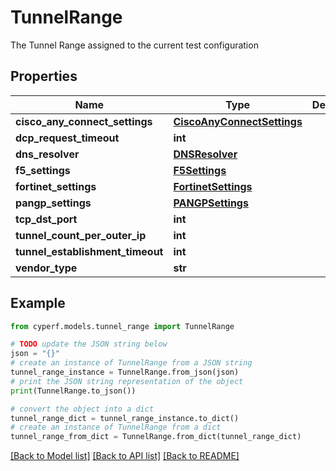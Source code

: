 # TunnelRange

The Tunnel Range assigned to the current test configuration

## Properties

Name | Type | Description | Notes
------------ | ------------- | ------------- | -------------
**cisco_any_connect_settings** | [**CiscoAnyConnectSettings**](CiscoAnyConnectSettings.md) |  | 
**dcp_request_timeout** | **int** |  | 
**dns_resolver** | [**DNSResolver**](DNSResolver.md) |  | [optional] 
**f5_settings** | [**F5Settings**](F5Settings.md) |  | 
**fortinet_settings** | [**FortinetSettings**](FortinetSettings.md) |  | 
**pangp_settings** | [**PANGPSettings**](PANGPSettings.md) |  | 
**tcp_dst_port** | **int** |  | 
**tunnel_count_per_outer_ip** | **int** |  | 
**tunnel_establishment_timeout** | **int** |  | [optional] 
**vendor_type** | **str** |  | 

## Example

```python
from cyperf.models.tunnel_range import TunnelRange

# TODO update the JSON string below
json = "{}"
# create an instance of TunnelRange from a JSON string
tunnel_range_instance = TunnelRange.from_json(json)
# print the JSON string representation of the object
print(TunnelRange.to_json())

# convert the object into a dict
tunnel_range_dict = tunnel_range_instance.to_dict()
# create an instance of TunnelRange from a dict
tunnel_range_from_dict = TunnelRange.from_dict(tunnel_range_dict)
```
[[Back to Model list]](../README.md#documentation-for-models) [[Back to API list]](../README.md#documentation-for-api-endpoints) [[Back to README]](../README.md)


